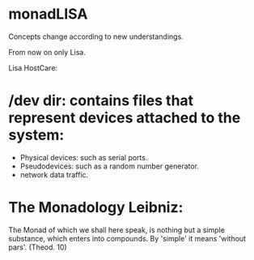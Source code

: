 # monadLISA
Concepts change according to new understandings.

From now on only Lisa.

Lisa HostCare:
# /dev dir: contains files that represent devices attached to the system:
- Physical devices: such as serial ports.
- Pseudodevices: such as a random number generator.
- network data traffic.

# The Monadology Leibniz:

The Monad of which we shall here speak, is nothing but a simple substance, which enters into compounds. By 'simple' it means 'without pars'. (Theod. 10)
